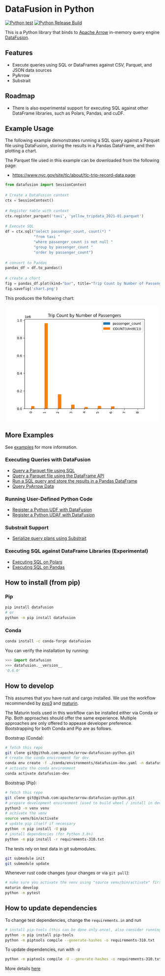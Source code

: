 <!---
  Licensed to the Apache Software Foundation (ASF) under one
  or more contributor license agreements.  See the NOTICE file
  distributed with this work for additional information
  regarding copyright ownership.  The ASF licenses this file
  to you under the Apache License, Version 2.0 (the
  "License"); you may not use this file except in compliance
  with the License.  You may obtain a copy of the License at

    http://www.apache.org/licenses/LICENSE-2.0

  Unless required by applicable law or agreed to in writing,
  software distributed under the License is distributed on an
  "AS IS" BASIS, WITHOUT WARRANTIES OR CONDITIONS OF ANY
  KIND, either express or implied.  See the License for the
  specific language governing permissions and limitations
  under the License.
-->

# DataFusion in Python

[![Python test](https://github.com/apache/arrow-datafusion-python/actions/workflows/test.yaml/badge.svg)](https://github.com/apache/arrow-datafusion-python/actions/workflows/test.yaml)
[![Python Release Build](https://github.com/apache/arrow-datafusion-python/actions/workflows/build.yml/badge.svg)](https://github.com/apache/arrow-datafusion-python/actions/workflows/build.yml)

This is a Python library that binds to [Apache Arrow](https://arrow.apache.org/) in-memory query engine [DataFusion](https://github.com/apache/arrow-datafusion).

## Features

- Execute queries using SQL or DataFrames against CSV, Parquet, and JSON data sources
- PyArrow
- Substrait

## Roadmap

- There is also experimental support for executing SQL against other DataFrame libraries, such as Polars, Pandas, and cuDF.

## Example Usage

The following example demonstrates running a SQL query against a Parquet file using DataFusion, storing the results
in a Pandas DataFrame, and then plotting a chart.

The Parquet file used in this example can be downloaded from the following page:

- https://www.nyc.gov/site/tlc/about/tlc-trip-record-data.page

```python
from datafusion import SessionContext

# Create a DataFusion context
ctx = SessionContext()

# Register table with context
ctx.register_parquet('taxi', 'yellow_tripdata_2021-01.parquet')

# Execute SQL
df = ctx.sql("select passenger_count, count(*) "
             "from taxi "
             "where passenger_count is not null "
             "group by passenger_count "
             "order by passenger_count")

# convert to Pandas
pandas_df = df.to_pandas()

# create a chart
fig = pandas_df.plot(kind="bar", title="Trip Count by Number of Passengers").get_figure()
fig.savefig('chart.png')
```

This produces the following chart:

![Chart](examples/chart.png)

## More Examples

See [examples](examples/README.md) for more information.

### Executing Queries with DataFusion

- [Query a Parquet file using SQL](./examples/sql-parquet.py)
- [Query a Parquet file using the DataFrame API](./examples/dataframe-parquet.py)
- [Run a SQL query and store the results in a Pandas DataFrame](./examples/sql-to-pandas.py)
- [Query PyArrow Data](./examples/query-pyarrow-data.py)

### Running User-Defined Python Code

- [Register a Python UDF with DataFusion](./examples/python-udf.py)
- [Register a Python UDAF with DataFusion](./examples/python-udaf.py)

### Substrait Support

- [Serialize query plans using Substrait](./examples/substrait.py)

### Executing SQL against DataFrame Libraries (Experimental)

- [Executing SQL on Polars](./examples/sql-on-polars.py)
- [Executing SQL on Pandas](./examples/sql-on-pandas.py)

## How to install (from pip)

### Pip

```bash
pip install datafusion
# or
python -m pip install datafusion
```

### Conda

```bash
conda install -c conda-forge datafusion
```

You can verify the installation by running:

```python
>>> import datafusion
>>> datafusion.__version__
'0.6.0'
```

## How to develop

This assumes that you have rust and cargo installed. We use the workflow recommended by [pyo3](https://github.com/PyO3/pyo3) and [maturin](https://github.com/PyO3/maturin).

The Maturin tools used in this workflow can be installed either via Conda or Pip. Both approaches should offer the same experience. Multiple approaches are only offered to appease developer preference. Bootstrapping for both Conda and Pip are as follows.

Bootstrap (Conda):

```bash
# fetch this repo
git clone git@github.com:apache/arrow-datafusion-python.git
# create the conda environment for dev
conda env create -f ./conda/environments/datafusion-dev.yaml -n datafusion-dev
# activate the conda environment
conda activate datafusion-dev
```

Bootstrap (Pip):

```bash
# fetch this repo
git clone git@github.com:apache/arrow-datafusion-python.git
# prepare development environment (used to build wheel / install in development)
python3 -m venv venv
# activate the venv
source venv/bin/activate
# update pip itself if necessary
python -m pip install -U pip
# install dependencies (for Python 3.8+)
python -m pip install -r requirements-310.txt
```

The tests rely on test data in git submodules.

```bash
git submodule init
git submodule update
```

Whenever rust code changes (your changes or via `git pull`):

```bash
# make sure you activate the venv using "source venv/bin/activate" first
maturin develop
python -m pytest
```

## How to update dependencies

To change test dependencies, change the `requirements.in` and run

```bash
# install pip-tools (this can be done only once), also consider running in venv
python -m pip install pip-tools
python -m piptools compile --generate-hashes -o requirements-310.txt
```

To update dependencies, run with `-U`

```bash
python -m piptools compile -U --generate-hashes -o requirements-310.txt
```

More details [here](https://github.com/jazzband/pip-tools)
